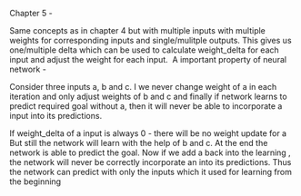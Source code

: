 Chapter 5 - 

Same concepts as in chapter 4 but with multiple inputs with multiple weights for corresponding inputs and single/mulitple outputs. This gives us one/multiple delta which can be used to calculate weight_delta for each input and adjust the weight for each input.  A important property of neural network - 

Consider three inputs a, b and c. I we never change weight of a in each iteration and only adjust weights of b and c and finally if network learns to predict required goal without a, then it will never be able to incorporate a input into its predictions.

If weight_delta of a input is always 0 - there will be no weight update for a
But still the network will learn with the help of b and c. At the end the network is able to predict the goal. Now if we add a back into the learning , the network will never be correctly incorporate an into its predictions. Thus the network can predict with only the inputs which it used for learning from the beginning
